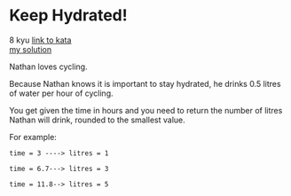 # Keep Hydrated!
8 kyu
[link to kata](https://www.codewars.com/kata/582cb0224e56e068d800003c/train/javascript)
<br>
[my solution](./kata.js)

Nathan loves cycling.

Because Nathan knows it is important to stay hydrated, he drinks 0.5 litres of water per hour of cycling.

You get given the time in hours and you need to return the number of litres Nathan will drink, rounded to the smallest value.

For example:
```
time = 3 ----> litres = 1

time = 6.7---> litres = 3

time = 11.8--> litres = 5
```
